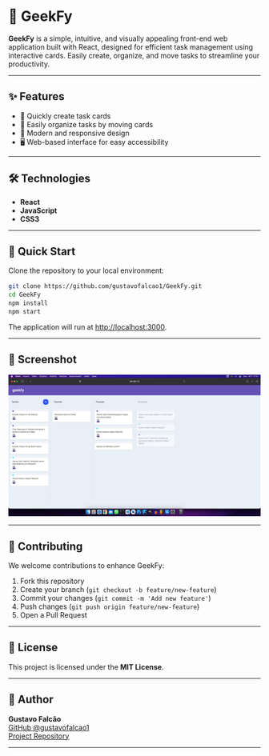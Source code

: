 # 📌 GeekFy

**GeekFy** is a simple, intuitive, and visually appealing front-end web application built with React, designed for efficient task management using interactive cards. Easily create, organize, and move tasks to streamline your productivity.

---

## ✨ Features

- 📝 Quickly create task cards
- 📂 Easily organize tasks by moving cards
- 🎨 Modern and responsive design
- 🖥️ Web-based interface for easy accessibility

---

## 🛠️ Technologies

- **React**
- **JavaScript**
- **CSS3**

---

## 🚀 Quick Start

Clone the repository to your local environment:

```bash
git clone https://github.com/gustavofalcao1/GeekFy.git
cd GeekFy
npm install
npm start
```

The application will run at [http://localhost:3000](http://localhost:3000).

---

## 📸 Screenshot

![GeekFy Screenshot](screenshot/1.png)

---

## 🤝 Contributing

We welcome contributions to enhance GeekFy:

1. Fork this repository
2. Create your branch (`git checkout -b feature/new-feature`)
3. Commit your changes (`git commit -m 'Add new feature'`)
4. Push changes (`git push origin feature/new-feature`)
5. Open a Pull Request

---

## 📄 License

This project is licensed under the **MIT License**.

---

## 👤 Author

**Gustavo Falcão**  
[GitHub @gustavofalcao1](https://github.com/gustavofalcao1)  
[Project Repository](https://github.com/gustavofalcao1/GeekFy)

---

